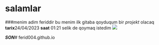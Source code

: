 # salamlar
###menim adim feriddir
bu menim ilk gitaba qoyduqum bir *projekt* olacaq
**tarix**24/04/2023
**saat** 01:21
selik de qoymaq istedim 
[![](https://avatars.githubusercontent.com/u/124461794?v=4)](https://github.com/ferid004)


***SON***# ferid004.github.io
